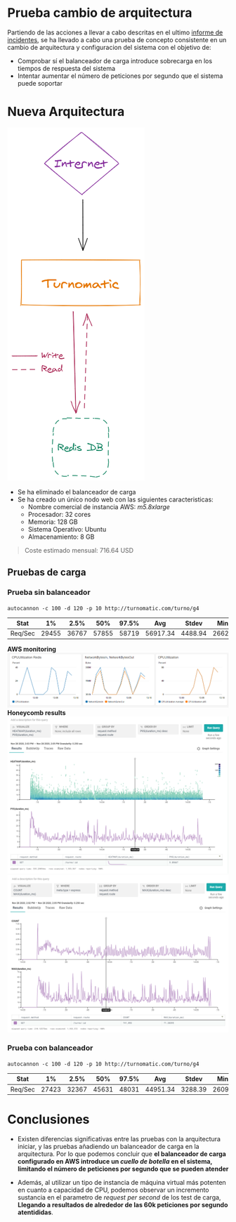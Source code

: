 # Prueba cambio de arquitectura

Partiendo de las acciones a llevar a cabo descritas en el ultimo [informe de incidentes]("./incidente_sobrecarga.md"), se ha llevado a cabo una prueba de concepto consistente en un cambio de arquitectura y configuracion del sistema con el objetivo de:

- Comprobar sí el balanceador de carga introduce sobrecarga en los tiempos de respuesta del sistema
- Intentar aumentar el número de peticiones por segundo que el sistema puede soportar

# Nueva Arquitectura

![new_arquitecture](./images/new_arquitecture.png "new_arquitecture")


- Se ha eliminado el balanceador de carga
- Se ha creado un único nodo web con las siguientes caracteristicas:
    - Nombre comercial de instancia AWS: _m5.8xlarge_
    - Procesador: 32 cores 
    - Memoria: 128 GB
    - Sistema Operativo: Ubuntu
    - Almacenamiento: 8 GB

> Coste estimado mensual: 716.64 USD


## Pruebas de carga

### Prueba sin balanceador

`autocannon -c 100 -d 120 -p 10 http://turnomatic.com/turno/g4`

|Stat|1%|2.5%|50%|97.5%|Avg|Stdev|Min|
|-|-|-|-|-|-|-|-|
|Req/Sec|29455|36767|57855|58719|56917.34|4488.94|26622

**AWS monitoring**
![m5.8xlarge](./images/m5.8xlarge.png "m5.8xlarge")
**Honeycomb results**
![Heatmap_Supermachine](./images/Heatmap_Supermachine.png "Heatmap_Supermachine")
![MaxDuration_Supermachine.png](./images/MaxDuration_Supermachine.png "MaxDuration_Supermachine")


### Prueba con balanceador

`autocannon -c 100 -d 120 -p 10 http://turnomatic.com/turno/g4`

|Stat|1%|2.5%|50%|97.5%|Avg|Stdev|Min|
|-|-|-|-|-|-|-|-|
|Req/Sec|27423|32367|45631|48031|44951.34|3288.39|26094


# Conclusiones

- Existen diferencias significativas entre las pruebas con la arquitectura iniciar, y las pruebas añadiendo un balanceador de carga en la arquitectura. Por lo que podemos concluir que **el balanceador de carga configurado en AWS introduce un _cuello de botella_ en el sistema, limitando el número de peticiones por segundo que se pueden atender**

- Además, al utilizar un tipo de instancia de máquina virtual más potenten en cuanto a capacidad de CPU, podemos observar un incremento sustancia en el parametro de _request per second_ de los test de carga, **Llegando a resultados de alrededor de las 60k peticiones por segundo atentididas**.

